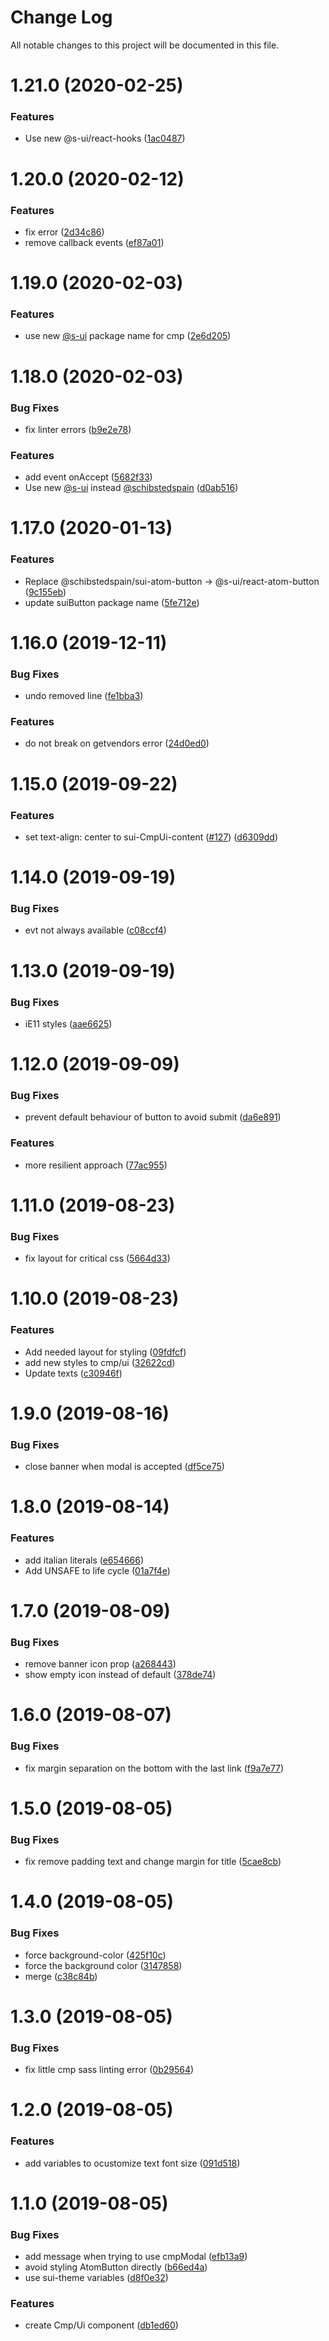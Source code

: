 # Change Log

All notable changes to this project will be documented in this file.

# 1.21.0 (2020-02-25)


### Features

* Use new @s-ui/react-hooks ([1ac0487](https://github.com/SUI-Components/schibsted-spain-components/commit/1ac048771af45ece4353ab403b7244852448b3ff))



# 1.20.0 (2020-02-12)


### Features

* fix error ([2d34c86](https://github.com/SUI-Components/schibsted-spain-components/commit/2d34c867616a06c08747502c63c18686d2c6acd1))
* remove callback events ([ef87a01](https://github.com/SUI-Components/schibsted-spain-components/commit/ef87a01d9e27168590c41f201e1f4cb25af686d6))



# 1.19.0 (2020-02-03)


### Features

* use new [@s-ui](https://github.com/s-ui) package name for cmp ([2e6d205](https://github.com/SUI-Components/schibsted-spain-components/commit/2e6d205a6fd482dba5b583af8baca754ae038657))



# 1.18.0 (2020-02-03)


### Bug Fixes

* fix linter errors ([b9e2e78](https://github.com/SUI-Components/schibsted-spain-components/commit/b9e2e788d7b5d28c6c681cc0d648999f3f341842))


### Features

* add event onAccept ([5682f33](https://github.com/SUI-Components/schibsted-spain-components/commit/5682f33917711507ffe9a2174d5a5d03a7ca4c43))
* Use new [@s-ui](https://github.com/s-ui) instead [@schibstedspain](https://github.com/schibstedspain) ([d0ab516](https://github.com/SUI-Components/schibsted-spain-components/commit/d0ab516411940c49e85a866358bc4b2b9b440cb8))



# 1.17.0 (2020-01-13)


### Features

* Replace @schibstedspain/sui-atom-button -> @s-ui/react-atom-button ([9c155eb](https://github.com/SUI-Components/schibsted-spain-components/commit/9c155eb345bb9bda68c21754e959e987c70059df))
* update suiButton package name ([5fe712e](https://github.com/SUI-Components/schibsted-spain-components/commit/5fe712e99357464cb949cfdaa26e62327e5dfc84))



# 1.16.0 (2019-12-11)


### Bug Fixes

* undo removed line ([fe1bba3](https://github.com/SUI-Components/schibsted-spain-components/commit/fe1bba3ccf178d481520f215e170d5f9b6c92a49))


### Features

* do not break on getvendors error ([24d0ed0](https://github.com/SUI-Components/schibsted-spain-components/commit/24d0ed0360c7f3c4ee80641a76dc6be6b27157ae))



# 1.15.0 (2019-09-22)


### Features

* set text-align: center to sui-CmpUi-content ([#127](https://github.com/SUI-Components/schibsted-spain-components/issues/127)) ([d6309dd](https://github.com/SUI-Components/schibsted-spain-components/commit/d6309ddbcffda095824cf208753d64731bbe263a))



# 1.14.0 (2019-09-19)


### Bug Fixes

* evt not always available ([c08ccf4](https://github.com/SUI-Components/schibsted-spain-components/commit/c08ccf40a26942dc0809f8ea1527f9baf938e41e))



# 1.13.0 (2019-09-19)


### Bug Fixes

* iE11 styles ([aae6625](https://github.com/SUI-Components/schibsted-spain-components/commit/aae66259be8ae6ad39531f052777bdcdf636bbd7))



# 1.12.0 (2019-09-09)


### Bug Fixes

* prevent default behaviour of button to avoid submit ([da6e891](https://github.com/SUI-Components/schibsted-spain-components/commit/da6e89128118cb18d7f19887ca2fe5a3f34262ae))


### Features

* more resilient approach ([77ac955](https://github.com/SUI-Components/schibsted-spain-components/commit/77ac95516c152571748f049d96cfb134d83ced88))



# 1.11.0 (2019-08-23)


### Bug Fixes

* fix layout for critical css ([5664d33](https://github.com/SUI-Components/schibsted-spain-components/commit/5664d3385cfd474d1f2a0a9865f87072275a512e))



# 1.10.0 (2019-08-23)


### Features

* Add needed layout for styling ([09fdfcf](https://github.com/SUI-Components/schibsted-spain-components/commit/09fdfcf3793813175741352abb1afeef15bd368c))
* add new styles to cmp/ui ([32622cd](https://github.com/SUI-Components/schibsted-spain-components/commit/32622cd1b8519807d38c5bd3e79c29d9bc1aaf9f))
* Update texts ([c30946f](https://github.com/SUI-Components/schibsted-spain-components/commit/c30946f23a839dae4085042a030158badc9dd37f))



# 1.9.0 (2019-08-16)


### Bug Fixes

* close banner when modal is accepted ([df5ce75](https://github.com/SUI-Components/schibsted-spain-components/commit/df5ce755d14d9fa3b73e25f63fd3c001fcb5c20b))



# 1.8.0 (2019-08-14)


### Features

* add italian literals ([e654666](https://github.com/SUI-Components/schibsted-spain-components/commit/e654666864069fdcd5bb091c204b82f2a9f9c8c8))
* Add UNSAFE to life cycle ([01a7f4e](https://github.com/SUI-Components/schibsted-spain-components/commit/01a7f4e4fdc65810178be4ebb731ff61c3b15a18))



# 1.7.0 (2019-08-09)


### Bug Fixes

* remove banner icon prop ([a268443](https://github.com/SUI-Components/schibsted-spain-components/commit/a2684434f1eab22a1573f3d80ea6818584b39dcc))
* show empty icon instead of default ([378de74](https://github.com/SUI-Components/schibsted-spain-components/commit/378de74a37afdd8f7d5e39a2d1b810312e5830a7))



# 1.6.0 (2019-08-07)


### Bug Fixes

* fix margin separation on the bottom with the last link ([f9a7e77](https://github.com/SUI-Components/schibsted-spain-components/commit/f9a7e772530f7448ac1a1c35ffd33af0a9008ad4))



# 1.5.0 (2019-08-05)


### Bug Fixes

* fix remove padding text and change margin for title ([5cae8cb](https://github.com/SUI-Components/schibsted-spain-components/commit/5cae8cbfff65f796a4022b8080a8ebb3267fe01a))



# 1.4.0 (2019-08-05)


### Bug Fixes

* force background-color ([425f10c](https://github.com/SUI-Components/schibsted-spain-components/commit/425f10cdcdc4792b48684659a5bd9961359c7281))
* force the background color ([3147858](https://github.com/SUI-Components/schibsted-spain-components/commit/3147858123691af3f3978ef2f5eaf0245348bf01))
* merge ([c38c84b](https://github.com/SUI-Components/schibsted-spain-components/commit/c38c84bc6b6c182dd623c447f056ed61f9c2cbed))



# 1.3.0 (2019-08-05)


### Bug Fixes

* fix little cmp sass linting error ([0b29564](https://github.com/SUI-Components/schibsted-spain-components/commit/0b29564e5dcaa53ee84636acf6903f69d6f08289))



# 1.2.0 (2019-08-05)


### Features

* add variables to ocustomize text font size ([091d518](https://github.com/SUI-Components/schibsted-spain-components/commit/091d51888a39ef17996a419fb38869d3e2a855fd))



# 1.1.0 (2019-08-05)


### Bug Fixes

* add message when trying to use cmpModal ([efb13a9](https://github.com/SUI-Components/schibsted-spain-components/commit/efb13a9b7b1187f2af6f784807f603d674819054))
* avoid styling AtomButton directly ([b66ed4a](https://github.com/SUI-Components/schibsted-spain-components/commit/b66ed4a244425bef75eab504080c84498da6fb1f))
* use sui-theme variables ([d8f0e32](https://github.com/SUI-Components/schibsted-spain-components/commit/d8f0e3290c616b78975fa88bcd32372be2c50e0b))


### Features

* create Cmp/Ui component ([db1ed60](https://github.com/SUI-Components/schibsted-spain-components/commit/db1ed60891c147824467f82c6a5683bab4dc0883))



